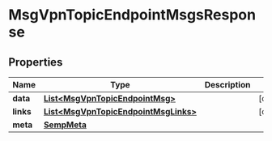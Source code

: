 
# MsgVpnTopicEndpointMsgsResponse

## Properties
Name | Type | Description | Notes
------------ | ------------- | ------------- | -------------
**data** | [**List&lt;MsgVpnTopicEndpointMsg&gt;**](MsgVpnTopicEndpointMsg.md) |  |  [optional]
**links** | [**List&lt;MsgVpnTopicEndpointMsgLinks&gt;**](MsgVpnTopicEndpointMsgLinks.md) |  |  [optional]
**meta** | [**SempMeta**](SempMeta.md) |  | 



